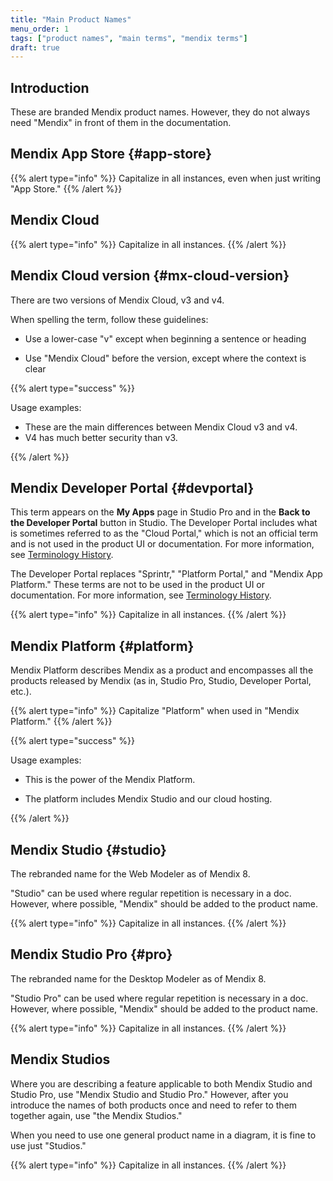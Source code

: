 ```yaml
---
title: "Main Product Names"
menu_order: 1
tags: ["product names", "main terms", "mendix terms"]
draft: true
---
```


## Introduction

These are branded Mendix product names. However, they do not always need "Mendix" in front of them in the documentation.

## Mendix App Store {#app-store}

{{% alert type="info" %}}
Capitalize in all instances, even when just writing "App Store."
{{% /alert %}}

## Mendix Cloud

{{% alert type="info" %}}
Capitalize in all instances.
{{% /alert %}}

## Mendix Cloud version {#mx-cloud-version}

There are two versions of Mendix Cloud, v3 and v4.

When spelling the term, follow these guidelines:

* Use a lower-case "v" except when beginning a sentence or heading

* Use "Mendix Cloud" before the version, except where the context is clear

{{% alert type="success" %}}

Usage examples:

* These are the main differences between Mendix Cloud v3 and v4.
* V4 has much better security than v3. 

{{% /alert %}}

## Mendix Developer Portal {#devportal}

This term appears on the **My Apps** page in Studio Pro and in the **Back to the Developer Portal** button in Studio. The Developer Portal includes what is sometimes referred to as the "Cloud Portal," which is not an official term and is not used in the product UI or documentation. For more information, see [Terminology History](terminology-history).

The Developer Portal replaces "Sprintr," "Platform Portal," and "Mendix App Platform." These terms are not to be used in the product UI or documentation. For more information, see [Terminology History](terminology-history).

{{% alert type="info" %}}
Capitalize in all instances.
{{% /alert %}}

## Mendix Platform {#platform}

Mendix Platform describes Mendix as a product and encompasses all the products released by Mendix (as in, Studio Pro, Studio, Developer Portal, etc.).

{{% alert type="info" %}}
Capitalize "Platform" when used in "Mendix Platform."
{{% /alert %}}

{{% alert type="success" %}}

Usage examples:

* This is the power of the Mendix Platform.

* The platform includes Mendix Studio and our cloud hosting.

{{% /alert %}}

## Mendix Studio {#studio}

The rebranded name for the Web Modeler as of Mendix 8.

"Studio" can be used where regular repetition is necessary in a doc. However, where possible, "Mendix" should be added to the product name.

{{% alert type="info" %}}
Capitalize in all instances.
{{% /alert %}}

## Mendix Studio Pro {#pro}

The rebranded name for the Desktop Modeler as of Mendix 8.

"Studio Pro" can be used where regular repetition is necessary in a doc. However, where possible, "Mendix" should be added to the product name.

{{% alert type="info" %}}
Capitalize in all instances.
{{% /alert %}}

## Mendix Studios

Where you are describing a feature applicable to both Mendix Studio and Studio Pro, use "Mendix Studio and Studio Pro." However, after you introduce the names of both products once and need to refer to them together again, use "the Mendix Studios."

When you need to use one general product name in a diagram, it is fine to use just "Studios."

{{% alert type="info" %}}
Capitalize in all instances.
{{% /alert %}}